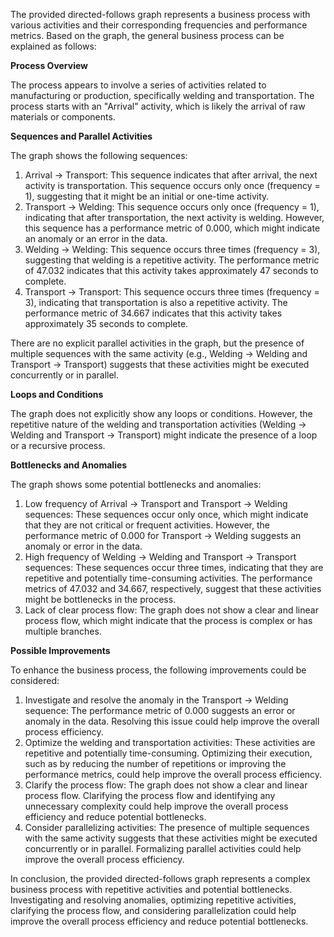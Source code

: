 The provided directed-follows graph represents a business process with various activities and their corresponding frequencies and performance metrics. Based on the graph, the general business process can be explained as follows:

**Process Overview**

The process appears to involve a series of activities related to manufacturing or production, specifically welding and transportation. The process starts with an "Arrival" activity, which is likely the arrival of raw materials or components.

**Sequences and Parallel Activities**

The graph shows the following sequences:

1. Arrival -> Transport: This sequence indicates that after arrival, the next activity is transportation. This sequence occurs only once (frequency = 1), suggesting that it might be an initial or one-time activity.
2. Transport -> Welding: This sequence occurs only once (frequency = 1), indicating that after transportation, the next activity is welding. However, this sequence has a performance metric of 0.000, which might indicate an anomaly or an error in the data.
3. Welding -> Welding: This sequence occurs three times (frequency = 3), suggesting that welding is a repetitive activity. The performance metric of 47.032 indicates that this activity takes approximately 47 seconds to complete.
4. Transport -> Transport: This sequence occurs three times (frequency = 3), indicating that transportation is also a repetitive activity. The performance metric of 34.667 indicates that this activity takes approximately 35 seconds to complete.

There are no explicit parallel activities in the graph, but the presence of multiple sequences with the same activity (e.g., Welding -> Welding and Transport -> Transport) suggests that these activities might be executed concurrently or in parallel.

**Loops and Conditions**

The graph does not explicitly show any loops or conditions. However, the repetitive nature of the welding and transportation activities (Welding -> Welding and Transport -> Transport) might indicate the presence of a loop or a recursive process.

**Bottlenecks and Anomalies**

The graph shows some potential bottlenecks and anomalies:

1. Low frequency of Arrival -> Transport and Transport -> Welding sequences: These sequences occur only once, which might indicate that they are not critical or frequent activities. However, the performance metric of 0.000 for Transport -> Welding suggests an anomaly or error in the data.
2. High frequency of Welding -> Welding and Transport -> Transport sequences: These sequences occur three times, indicating that they are repetitive and potentially time-consuming activities. The performance metrics of 47.032 and 34.667, respectively, suggest that these activities might be bottlenecks in the process.
3. Lack of clear process flow: The graph does not show a clear and linear process flow, which might indicate that the process is complex or has multiple branches.

**Possible Improvements**

To enhance the business process, the following improvements could be considered:

1. Investigate and resolve the anomaly in the Transport -> Welding sequence: The performance metric of 0.000 suggests an error or anomaly in the data. Resolving this issue could help improve the overall process efficiency.
2. Optimize the welding and transportation activities: These activities are repetitive and potentially time-consuming. Optimizing their execution, such as by reducing the number of repetitions or improving the performance metrics, could help improve the overall process efficiency.
3. Clarify the process flow: The graph does not show a clear and linear process flow. Clarifying the process flow and identifying any unnecessary complexity could help improve the overall process efficiency and reduce potential bottlenecks.
4. Consider parallelizing activities: The presence of multiple sequences with the same activity suggests that these activities might be executed concurrently or in parallel. Formalizing parallel activities could help improve the overall process efficiency.

In conclusion, the provided directed-follows graph represents a complex business process with repetitive activities and potential bottlenecks. Investigating and resolving anomalies, optimizing repetitive activities, clarifying the process flow, and considering parallelization could help improve the overall process efficiency and reduce potential bottlenecks.